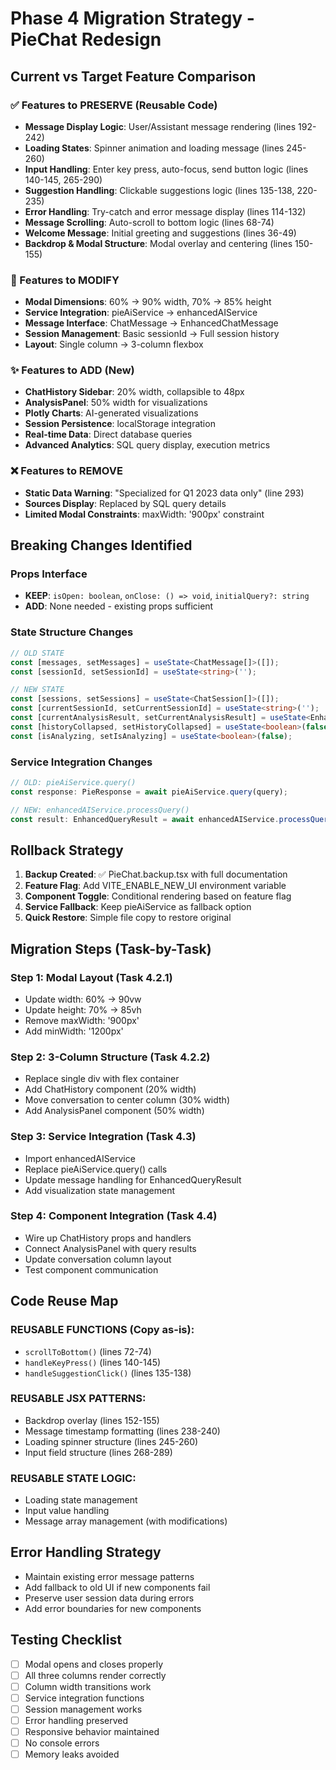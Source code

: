# Phase 4 Migration Strategy - PieChat Redesign

## Current vs Target Feature Comparison

### ✅ Features to PRESERVE (Reusable Code)
- **Message Display Logic**: User/Assistant message rendering (lines 192-242)
- **Loading States**: Spinner animation and loading message (lines 245-260)
- **Input Handling**: Enter key press, auto-focus, send button logic (lines 140-145, 265-290)
- **Suggestion Handling**: Clickable suggestions logic (lines 135-138, 220-235)
- **Error Handling**: Try-catch and error message display (lines 114-132)
- **Message Scrolling**: Auto-scroll to bottom logic (lines 68-74)
- **Welcome Message**: Initial greeting and suggestions (lines 36-49)
- **Backdrop & Modal Structure**: Modal overlay and centering (lines 150-155)

### 🔄 Features to MODIFY
- **Modal Dimensions**: 60% → 90% width, 70% → 85% height
- **Service Integration**: pieAiService → enhancedAIService
- **Message Interface**: ChatMessage → EnhancedChatMessage
- **Session Management**: Basic sessionId → Full session history
- **Layout**: Single column → 3-column flexbox

### ✨ Features to ADD (New)
- **ChatHistory Sidebar**: 20% width, collapsible to 48px
- **AnalysisPanel**: 50% width for visualizations
- **Plotly Charts**: AI-generated visualizations
- **Session Persistence**: localStorage integration
- **Real-time Data**: Direct database queries
- **Advanced Analytics**: SQL query display, execution metrics

### ❌ Features to REMOVE
- **Static Data Warning**: "Specialized for Q1 2023 data only" (line 293)
- **Sources Display**: Replaced by SQL query details
- **Limited Modal Constraints**: maxWidth: '900px' constraint

## Breaking Changes Identified

### Props Interface
- **KEEP**: `isOpen: boolean`, `onClose: () => void`, `initialQuery?: string`
- **ADD**: None needed - existing props sufficient

### State Structure Changes
```typescript
// OLD STATE
const [messages, setMessages] = useState<ChatMessage[]>([]);
const [sessionId, setSessionId] = useState<string>('');

// NEW STATE  
const [sessions, setSessions] = useState<ChatSession[]>([]);
const [currentSessionId, setCurrentSessionId] = useState<string>('');
const [currentAnalysisResult, setCurrentAnalysisResult] = useState<EnhancedQueryResult | null>(null);
const [historyCollapsed, setHistoryCollapsed] = useState<boolean>(false);
const [isAnalyzing, setIsAnalyzing] = useState<boolean>(false);
```

### Service Integration Changes
```typescript
// OLD: pieAiService.query()
const response: PieResponse = await pieAiService.query(query);

// NEW: enhancedAIService.processQuery()
const result: EnhancedQueryResult = await enhancedAIService.processQuery(content, sessionId);
```

## Rollback Strategy
1. **Backup Created**: ✅ PieChat.backup.tsx with full documentation
2. **Feature Flag**: Add VITE_ENABLE_NEW_UI environment variable
3. **Component Toggle**: Conditional rendering based on feature flag
4. **Service Fallback**: Keep pieAiService as fallback option
5. **Quick Restore**: Simple file copy to restore original

## Migration Steps (Task-by-Task)

### Step 1: Modal Layout (Task 4.2.1)
- Update width: 60% → 90vw
- Update height: 70% → 85vh  
- Remove maxWidth: '900px'
- Add minWidth: '1200px'

### Step 2: 3-Column Structure (Task 4.2.2)
- Replace single div with flex container
- Add ChatHistory component (20% width)
- Move conversation to center column (30% width)
- Add AnalysisPanel component (50% width)

### Step 3: Service Integration (Task 4.3)
- Import enhancedAIService
- Replace pieAiService.query() calls
- Update message handling for EnhancedQueryResult
- Add visualization state management

### Step 4: Component Integration (Task 4.4)
- Wire up ChatHistory props and handlers
- Connect AnalysisPanel with query results
- Update conversation column layout
- Test component communication

## Code Reuse Map

### REUSABLE FUNCTIONS (Copy as-is):
- `scrollToBottom()` (lines 72-74)
- `handleKeyPress()` (lines 140-145) 
- `handleSuggestionClick()` (lines 135-138)

### REUSABLE JSX PATTERNS:
- Backdrop overlay (lines 152-155)
- Message timestamp formatting (lines 238-240)
- Loading spinner structure (lines 245-260)
- Input field structure (lines 268-289)

### REUSABLE STATE LOGIC:
- Loading state management
- Input value handling
- Message array management (with modifications)

## Error Handling Strategy
- Maintain existing error message patterns
- Add fallback to old UI if new components fail
- Preserve user session data during errors
- Add error boundaries for new components

## Testing Checklist
- [ ] Modal opens and closes properly
- [ ] All three columns render correctly
- [ ] Column width transitions work
- [ ] Service integration functions
- [ ] Session management works
- [ ] Error handling preserved
- [ ] Responsive behavior maintained
- [ ] No console errors
- [ ] Memory leaks avoided
